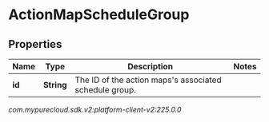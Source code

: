 # ActionMapScheduleGroup


## Properties

| Name | Type | Description | Notes |
| ------------ | ------------- | ------------- | ------------- |
| **id** | **String** | The ID of the action maps's associated schedule group. |  |




_com.mypurecloud.sdk.v2:platform-client-v2:225.0.0_
